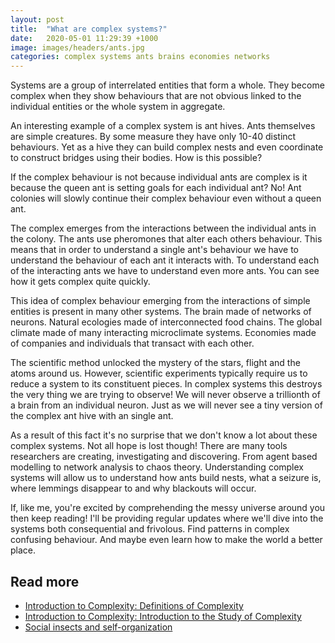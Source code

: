 ```yaml
---
layout: post
title:  "What are complex systems?"
date:   2020-05-01 11:29:39 +1000
image: images/headers/ants.jpg
categories: complex systems ants brains economies networks
---
```

Systems are a group of interrelated entities that form a whole.
They become complex when they show behaviours that are not obvious linked to the individual entities or the whole system in aggregate.

An interesting example of a complex system is ant hives.
Ants themselves are simple creatures. By some measure they have only 10-40 distinct behaviours.
Yet as a hive they can build complex nests and even coordinate to construct bridges using their bodies.
How is this possible?

If the complex behaviour is not because individual ants are complex is it because the queen ant is setting goals for each individual ant?
No! Ant colonies will slowly continue their complex behaviour even without a queen ant.

The complex emerges from the interactions between the individual ants in the colony.
The ants use pheromones that  alter each others behaviour.
This means that in order to understand a single ant's behaviour we have to understand the behaviour of each ant it interacts with.
To understand each of the interacting ants we have to understand even more ants.
You can see how it gets complex quite quickly.

This idea of complex behaviour emerging from the interactions of simple entities is present in many other systems.
The brain made of networks of neurons.
Natural ecologies made of interconnected food chains.
The global climate made of many interacting microclimate systems.
Economies made of companies and individuals that transact with each other.

The scientific method unlocked the mystery of the stars, flight and the atoms around us.
However, scientific experiments typically require us to reduce a system to its constituent pieces.
In complex systems this destroys the very thing we are trying to observe!
We will never observe a trillionth of a brain from an individual neuron.
Just as we will never see a tiny version of the complex ant hive with an single ant.

As a result of this fact it's no surprise that we don't know a lot about these complex systems.
Not all hope is lost though!
There are many tools researchers are creating, investigating and discovering.
From agent based modelling to network analysis to chaos theory.
Understanding complex systems will allow us to understand how ants build nests, what a seizure is, where lemmings disappear to and why blackouts will occur.

If, like me, you're excited by comprehending the messy universe around you then keep reading!
I'll be providing regular updates where we'll dive into the systems both consequential and frivolous.
Find patterns in complex confusing behaviour.
And maybe even learn how to make the world a better place.

## Read more
* [Introduction to Complexity: Definitions of Complexity](https://www.youtube.com/watch?v=bNbbbrB_aUk)
* [Introduction to Complexity: Introduction to the Study of Complexity](https://www.youtube.com/watch?v=Eo5oQ9Psmg8)
* [Social insects and self-organization](http://www.rennard.org/alife/english/antstxt/antstxtgb.html)
